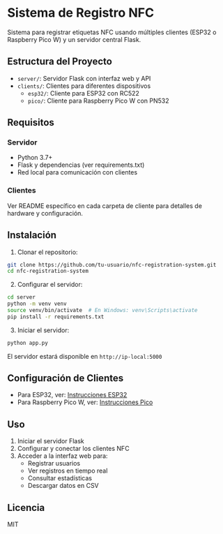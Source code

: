 # Sistema de Registro NFC

Sistema para registrar etiquetas NFC usando múltiples clientes (ESP32 o Raspberry Pico W) y un servidor central Flask.

## Estructura del Proyecto

- `server/`: Servidor Flask con interfaz web y API
- `clients/`: Clientes para diferentes dispositivos
  - `esp32/`: Cliente para ESP32 con RC522
  - `pico/`: Cliente para Raspberry Pico W con PN532

## Requisitos

### Servidor
- Python 3.7+
- Flask y dependencias (ver requirements.txt)
- Red local para comunicación con clientes

### Clientes
Ver README específico en cada carpeta de cliente para detalles de hardware y configuración.

## Instalación

1. Clonar el repositorio:
```bash
git clone https://github.com/tu-usuario/nfc-registration-system.git
cd nfc-registration-system
```

2. Configurar el servidor:
```bash
cd server
python -m venv venv
source venv/bin/activate  # En Windows: venv\Scripts\activate
pip install -r requirements.txt
```

3. Iniciar el servidor:
```bash
python app.py
```

El servidor estará disponible en `http://ip-local:5000`

## Configuración de Clientes

- Para ESP32, ver: [Instrucciones ESP32](clients/esp32/README.md)
- Para Raspberry Pico W, ver: [Instrucciones Pico](clients/pico/README.md)

## Uso

1. Iniciar el servidor Flask
2. Configurar y conectar los clientes NFC
3. Acceder a la interfaz web para:
   - Registrar usuarios
   - Ver registros en tiempo real
   - Consultar estadísticas
   - Descargar datos en CSV

## Licencia

MIT